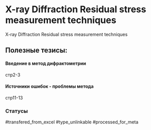 # X-ray Diffraction Residual stress measurement techniques

X-ray Diffraction Residual stress measurement techniques

## Полезные тезисы:

#### Введение в метод дифрактометрии
стр2-3

#### Источники ошибок - проблемы метода
стр11-13

### Статусы
#transfered_from_excel 
#type_unlinkable 
#processed_for_meta